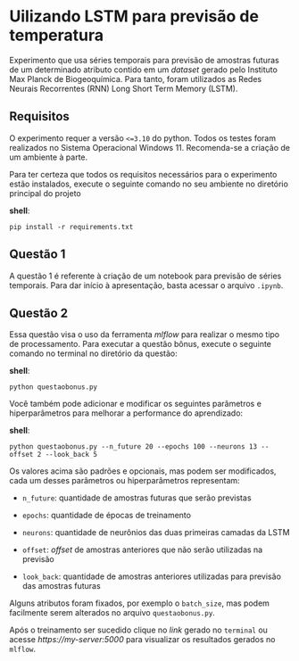 # Uilizando LSTM para previsão de temperatura
Experimento que usa séries temporais para previsão de amostras futuras de um determinado atributo contido em um *dataset* gerado pelo Instituto Max Planck de Biogeoquímica. Para tanto, foram utilizados as Redes Neurais Recorrentes (RNN)  Long Short Term Memory (LSTM).

## Requisitos
O experimento requer a versão  `<=3.10` do python. Todos os testes foram realizados no Sistema Operacional Windows 11. Recomenda-se a criação de um ambiente à parte.

Para ter certeza que todos os requisitos necessários para o experimento estão instalados, execute o seguinte  comando no seu ambiente no diretório principal do projeto

**shell**:

`pip install -r requirements.txt`

## Questão 1
A questão 1 é referente à criação de um notebook para previsão de séries temporais. Para dar início à apresentação, basta acessar o arquivo `.ipynb`. 

## Questão 2
Essa questão visa o uso da ferramenta *mlflow* para realizar o mesmo tipo de processamento.  Para executar a questão bônus, execute o seguinte comando no terminal no diretório da questão:

**shell**:

`python questaobonus.py`

Você também pode adicionar e modificar os seguintes parâmetros e hiperparâmetros para melhorar a performance do aprendizado:

**shell**:

`python questaobonus.py --n_future 20 --epochs 100 --neurons 13 --offset 2 --look_back 5`

Os valores acima são padrões e opcionais, mas podem ser modificados, cada um desses parâmetros ou hiperparâmetros representam:

- `n_future`: quantidade de amostras futuras que serão previstas

- `epochs`: quantidade de épocas de treinamento

- `neurons`: quantidade de neurônios das duas primeiras camadas da LSTM

- `offset`: *offset* de amostras anteriores que não serão utilizadas na previsão

- `look_back`: quantidade de amostras anteriores utilizadas para previsão das amostras futuras

Alguns atributos foram fixados, por exemplo o `batch_size`, mas podem facilmente serem alterados no arquivo `questaobonus.py`.

Após o treinamento ser sucedido clique no *link* gerado no `terminal` ou acesse *https://my-server:5000* para visualizar os resultados gerados no `mlflow`.
